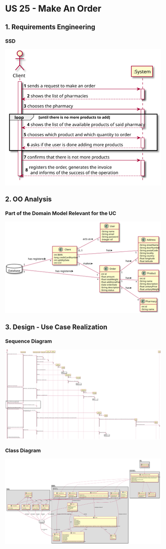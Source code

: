 # US 25 - Make An Order

## 1. Requirements Engineering

### SSD
![US25_SSD](US25_SSD.svg)

## 2. OO Analysis

### Part of the Domain Model Relevant for the UC

![US25_DM](US25_DM.svg)

## 3. Design - Use Case Realization

###	Sequence Diagram

![US25_SD.svg](US25_SD.svg)


###	Class Diagram

![US25_CD.svg](US25_CD.svg)
